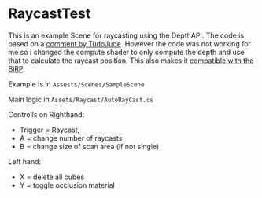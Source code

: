 # RaycastTest

This is an example Scene for raycasting using the DepthAPI.
The code is based on a [comment by TudoJude](https://github.com/oculus-samples/Unity-DepthAPI/issues/16\#issuecomment-1863006589). However the code was not working for me so i changed the compute shader to only compute the depth and use that to calculate the raycast position.
This also makes it [compatible with the BiRP](https://github.com/Orinion/RaycastTest/tree/BiRP).

Example is in `Assests/Scenes/SampleScene`

Main logic in `Assets/Raycast/AutoRayCast.cs`

Controlls on Righthand:

- Trigger = Raycast,
- A = change number of raycasts
- B = change size of scan area (if not single)

Left hand:
- X = delete all cubes
- Y = toggle occlusion material
